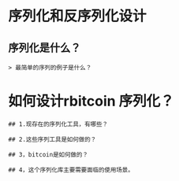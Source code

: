 # 序列化和反序列化设计
## 序列化是什么？
    > 最简单的序列的例子是什么？
    

# 如何设计rbitcoin 序列化？
    ## 1.现存在的序列化工具，有哪些？

    ## 2.这些序列工具是如何做的？

    ## 3，bitcoin是如何做的？

    ## 4，这个序列化库主要需要面临的使用场景。